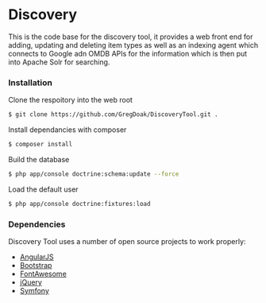 # Discovery
This is the code base for the discovery tool, it provides a web front end for adding, updating and deleting item types as well as an indexing agent which connects to Google adn OMDB APIs for the information which is then put into Apache Solr for searching.

### Installation
Clone the respoitory into the web root
```sh
$ git clone https://github.com/GregDoak/DiscoveryTool.git .
```
Install dependancies with composer
```sh
$ composer install
```
Build the database
```sh
$ php app/console doctrine:schema:update --force
```
Load the default user
```sh
$ php app/console doctrine:fixtures:load
```

### Dependencies

Discovery Tool uses a number of open source projects to work properly:
* [AngularJS](http://www.angularjs.org/)
* [Bootstrap](http://getbootstrap.com/)
* [FontAwesome](https://fortawesome.github.io/Font-Awesome/)
* [jQuery](https://jquery.com/)
* [Symfony](https://symfony.com/)

